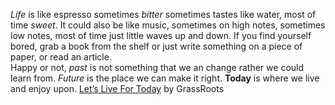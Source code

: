 *Life* is like espresso sometimes *bitter* sometimes tastes like water, most of time *sweet*. It could also be like music, sometimes on high notes,  sometimes low notes, most of time just little waves up and down. If you find yourself bored, grab a book from the shelf or just write something on a piece of paper, or read an article.   
Happy or not, *past* is not something that we an change rather we could learn from. *Future* is the place we can make it right. **Today** is where we live and enjoy upon. [Let’s Live For Today][1] by GrassRoots

[1]: http://m.youtube.com/watch?v=R6JEBI7fSrA
